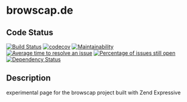 # browscap.de

## Code Status

[![Build Status](https://travis-ci.org/mimmi20/browscap.de.svg?branch=master)](https://travis-ci.org/mimmi20/browscap.de)
[![codecov](https://codecov.io/gh/mimmi20/browscap.de/branch/master/graph/badge.svg)](https://codecov.io/gh/mimmi20/browscap.de)
[![Maintainability](https://api.codeclimate.com/v1/badges/1686f284171b25e439d9/maintainability)](https://codeclimate.com/github/mimmi20/browscap.de/maintainability)
[![Average time to resolve an issue](http://isitmaintained.com/badge/resolution/mimmi20/browscap.de.svg)](http://isitmaintained.com/project/mimmi20/browscap.de "Average time to resolve an issue")
[![Percentage of issues still open](http://isitmaintained.com/badge/open/mimmi20/browscap.de.svg)](http://isitmaintained.com/project/mimmi20/browscap.de "Percentage of issues still open")
[![Dependency Status](https://gemnasium.com/badges/github.com/mimmi20/browscap.de.svg)](https://gemnasium.com/github.com/mimmi20/browscap.de)

## Description

experimental page for the browscap project built with Zend Expressive
